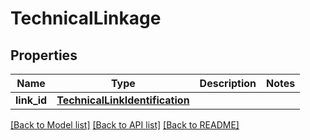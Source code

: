 # TechnicalLinkage

## Properties
Name | Type | Description | Notes
------------ | ------------- | ------------- | -------------
**link_id** | [**TechnicalLinkIdentification**](TechnicalLinkIdentification.md) |  | 

[[Back to Model list]](../README.md#documentation-for-models) [[Back to API list]](../README.md#documentation-for-api-endpoints) [[Back to README]](../README.md)

